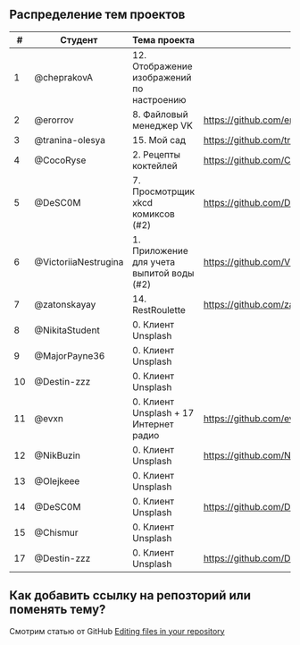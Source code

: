 ## Распределение тем проектов

|#|Студент|Тема проекта|Репозиторий|
|---|---|---|---|
|1|@cheprakovA|12. Отображение изображений по настроению||
|2|@erorrov|8. Файловый менеджер VK| https://github.com/erorrov/VKDocuments |
|3|@tranina-olesya|15. Мой сад| https://github.com/tranina-olesya/MyGarden |
|4|@CocoRyse|2. Рецепты коктейлей|https://github.com/CocoRyse/iOSSummerSchool|
|5|@DeSC0M|7. Просмотрщик xkcd комиксов (#2)| https://github.com/DeSC0M/ComicBook |
|6|@VictoriiaNestrugina|1. Приложение для учета выпитой воды (#2)|https://github.com/VictoriiaNestrugina/iOSSummerSchoolProject|
|7|@zatonskayay|14. RestRoulette|https://github.com/zatonskayay/IOSSummerExampleProject|
|8|@NikitaStudent|0. Клиент Unsplash||
|9|@MajorPayne36|0. Клиент Unsplash||
|10|@Destin-zzz|0. Клиент Unsplash||
|11|@evxn|0. Клиент Unsplash + 17	Интернет радио| https://github.com/evxn/ios-summer-school-image-gallery |
|12|@NikBuzin|0. Клиент Unsplash| https://github.com/NikBuzin/iOSSummerProject|
|13|@Olejkeee|0. Клиент Unsplash||
|14|@DeSC0M|0. Клиент Unsplash| https://github.com/DeSC0M/IOSSummerSchoolProject |
|15|@Chismur|0. Клиент Unsplash||
|17|@Destin-zzz|0. Клиент Unsplash|https://github.com/Destin-zzz/IOSSummerSchool|
## Как добавить ссылку на репозторий или поменять тему?

Смотрим статью от GitHub [Editing files in your repository](https://help.github.com/en/articles/editing-files-in-your-repository)
